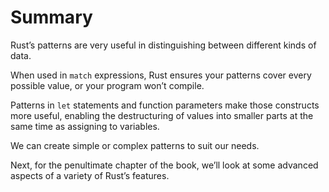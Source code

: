 # Summary

Rust’s patterns are very useful in distinguishing between different kinds of data.

When used in `match` expressions, Rust ensures your patterns cover every possible value, or your program won’t compile.

Patterns in `let` statements and function parameters make those constructs more useful, enabling the destructuring of values into smaller parts at the same time as assigning to variables.

We can create simple or complex patterns to suit our needs.


Next, for the penultimate chapter of the book, we’ll look at some advanced aspects of a variety of Rust’s features.

